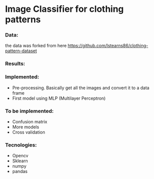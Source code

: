 # Image Classifier for clothing patterns

### Data:
the data was forked from here https://github.com/lstearns86/clothing-pattern-dataset

### Results:

### Implemented:
  - Pre-processing. Basically get all the images and convert it to a data frame
  - First model using MLP (Multilayer Perceptron)

### To be implemented:
  - Confusion matrix
  - More models
  - Cross validation

### Tecnologies:
- Opencv
- Sklearn
- numpy
- pandas
